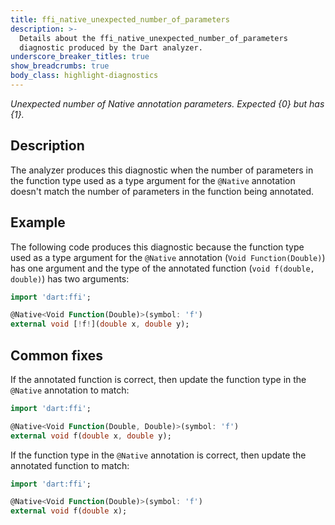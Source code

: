 ```yaml
---
title: ffi_native_unexpected_number_of_parameters
description: >-
  Details about the ffi_native_unexpected_number_of_parameters
  diagnostic produced by the Dart analyzer.
underscore_breaker_titles: true
show_breadcrumbs: true
body_class: highlight-diagnostics
---
```


_Unexpected number of Native annotation parameters. Expected {0} but has {1}._

## Description

The analyzer produces this diagnostic when the number of parameters in the
function type used as a type argument for the `@Native` annotation doesn't
match the number of parameters in the function being annotated.

## Example

The following code produces this diagnostic because the function type used
as a type argument for the `@Native` annotation (`Void Function(Double)`)
has one argument and the type of the annotated function
(`void f(double, double)`) has two arguments:

```dart
import 'dart:ffi';

@Native<Void Function(Double)>(symbol: 'f')
external void [!f!](double x, double y);
```

## Common fixes

If the annotated function is correct, then update the function type in the
`@Native` annotation to match:

```dart
import 'dart:ffi';

@Native<Void Function(Double, Double)>(symbol: 'f')
external void f(double x, double y);
```

If the function type in the `@Native` annotation is correct, then update
the annotated function to match:

```dart
import 'dart:ffi';

@Native<Void Function(Double)>(symbol: 'f')
external void f(double x);
```
